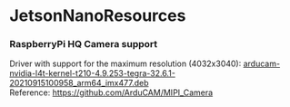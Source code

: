 # JetsonNanoResources

### RaspberryPi HQ Camera support
Driver with support for the maximum resolution (4032x3040): [arducam-nvidia-l4t-kernel-t210-4.9.253-tegra-32.6.1-20210915100958_arm64_imx477.deb](arducam-nvidia-l4t-kernel-t210-4.9.253-tegra-32.6.1-20210915100958_arm64_imx477.deb)  
Reference: https://github.com/ArduCAM/MIPI_Camera
